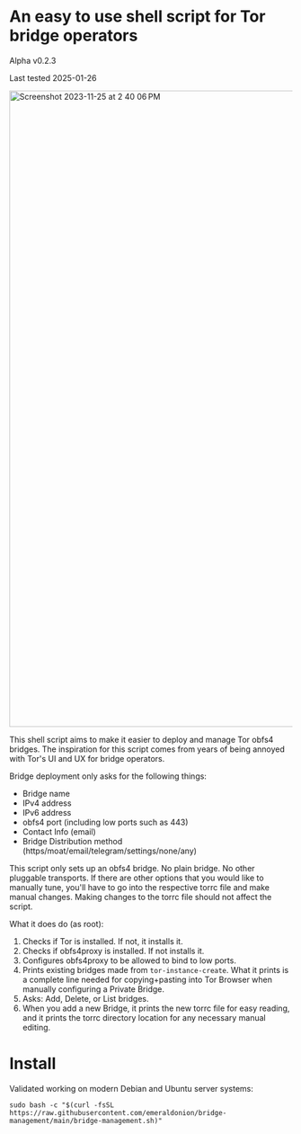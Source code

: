 # An easy to use shell script for Tor bridge operators

Alpha v0.2.3

Last tested 2025-01-26

<img width="1132" alt="Screenshot 2023-11-25 at 2 40 06 PM" src="https://github.com/emeraldonion/bridge-management/assets/8809920/333563f7-7608-4afe-9d5c-47e356907a83">


This shell script aims to make it easier to deploy and manage Tor obfs4 bridges. The inspiration for this script comes from years of being annoyed with Tor's UI and UX for bridge operators.

Bridge deployment only asks for the following things:

- Bridge name
- IPv4 address
- IPv6 address
- obfs4 port (including low ports such as 443)
- Contact Info (email)
- Bridge Distribution method (https/moat/email/telegram/settings/none/any)

This script only sets up an obfs4 bridge. No plain bridge. No other pluggable transports. If there are other options that you would like to manually tune, you'll have to go into the respective torrc file and make manual changes. Making changes to the torrc file should not affect the script.

What it does do (as root):

1. Checks if Tor is installed. If not, it installs it.
2. Checks if obfs4proxy is installed. If not installs it.
3. Configures obfs4proxy to be allowed to bind to low ports.
4. Prints existing bridges made from `tor-instance-create`. What it prints is a complete line needed for copying+pasting into Tor Browser when manually configuring a Private Bridge.
5. Asks: Add, Delete, or List bridges.
6. When you add a new Bridge, it prints the new torrc file for easy reading, and it prints the torrc directory location for any necessary manual editing.

# Install

Validated working on modern Debian and Ubuntu server systems:

`sudo bash -c "$(curl -fsSL https://raw.githubusercontent.com/emeraldonion/bridge-management/main/bridge-management.sh)"`

